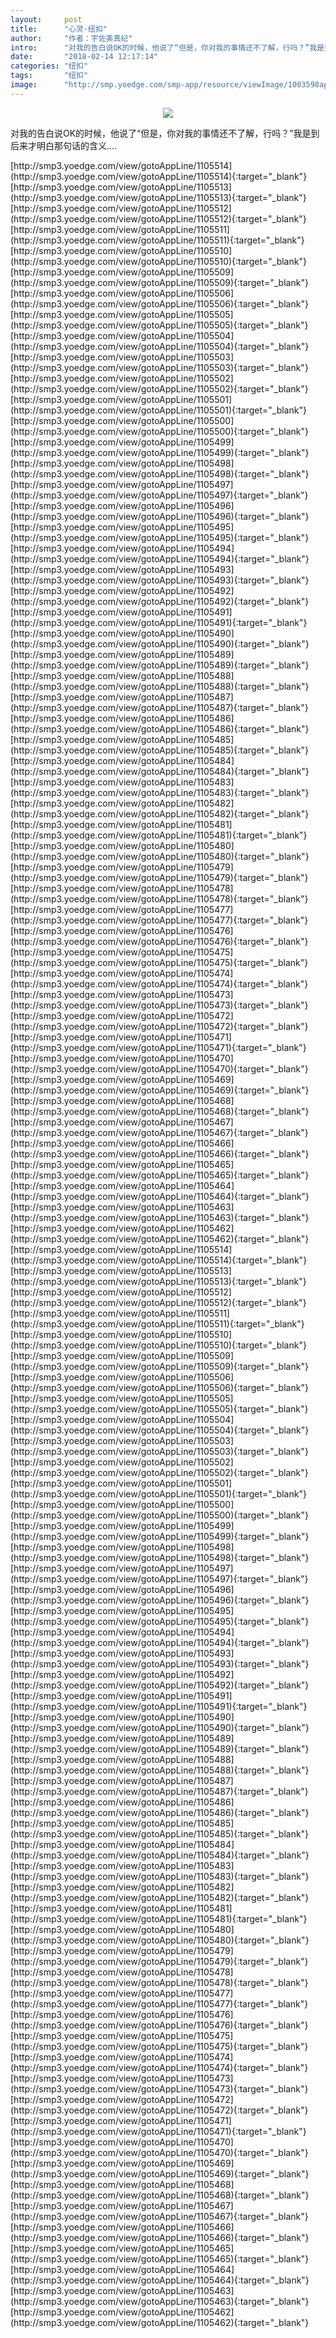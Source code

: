 ```yaml
---
layout:     post
title:      "心灵·纽扣"
author:     "作者：宇佐美真纪"
intro:      "对我的告白说OK的时候，他说了“但是，你对我的事情还不了解，行吗？”我是到后来才明白那句话的含义...."
date:       "2018-02-14 12:17:14"
categories: "纽扣"
tags:       "纽扣"
image:      "http://smp.yoedge.com/smp-app/resource/viewImage/1003598appline.png"
---
```

<div style="text-align: center">
<p><img src="http://smp.yoedge.com/smp-app/resource/viewImage/1003598appline.png"/></p>
</div>
<p class="post-meta">
<span>对我的告白说OK的时候，他说了“但是，你对我的事情还不了解，行吗？”我是到后来才明白那句话的含义....</span>
</p>
[http://smp3.yoedge.com/view/gotoAppLine/1105514](http://smp3.yoedge.com/view/gotoAppLine/1105514){:target="_blank"}
[http://smp3.yoedge.com/view/gotoAppLine/1105513](http://smp3.yoedge.com/view/gotoAppLine/1105513){:target="_blank"}
[http://smp3.yoedge.com/view/gotoAppLine/1105512](http://smp3.yoedge.com/view/gotoAppLine/1105512){:target="_blank"}
[http://smp3.yoedge.com/view/gotoAppLine/1105511](http://smp3.yoedge.com/view/gotoAppLine/1105511){:target="_blank"}
[http://smp3.yoedge.com/view/gotoAppLine/1105510](http://smp3.yoedge.com/view/gotoAppLine/1105510){:target="_blank"}
[http://smp3.yoedge.com/view/gotoAppLine/1105509](http://smp3.yoedge.com/view/gotoAppLine/1105509){:target="_blank"}
[http://smp3.yoedge.com/view/gotoAppLine/1105506](http://smp3.yoedge.com/view/gotoAppLine/1105506){:target="_blank"}
[http://smp3.yoedge.com/view/gotoAppLine/1105505](http://smp3.yoedge.com/view/gotoAppLine/1105505){:target="_blank"}
[http://smp3.yoedge.com/view/gotoAppLine/1105504](http://smp3.yoedge.com/view/gotoAppLine/1105504){:target="_blank"}
[http://smp3.yoedge.com/view/gotoAppLine/1105503](http://smp3.yoedge.com/view/gotoAppLine/1105503){:target="_blank"}
[http://smp3.yoedge.com/view/gotoAppLine/1105502](http://smp3.yoedge.com/view/gotoAppLine/1105502){:target="_blank"}
[http://smp3.yoedge.com/view/gotoAppLine/1105501](http://smp3.yoedge.com/view/gotoAppLine/1105501){:target="_blank"}
[http://smp3.yoedge.com/view/gotoAppLine/1105500](http://smp3.yoedge.com/view/gotoAppLine/1105500){:target="_blank"}
[http://smp3.yoedge.com/view/gotoAppLine/1105499](http://smp3.yoedge.com/view/gotoAppLine/1105499){:target="_blank"}
[http://smp3.yoedge.com/view/gotoAppLine/1105498](http://smp3.yoedge.com/view/gotoAppLine/1105498){:target="_blank"}
[http://smp3.yoedge.com/view/gotoAppLine/1105497](http://smp3.yoedge.com/view/gotoAppLine/1105497){:target="_blank"}
[http://smp3.yoedge.com/view/gotoAppLine/1105496](http://smp3.yoedge.com/view/gotoAppLine/1105496){:target="_blank"}
[http://smp3.yoedge.com/view/gotoAppLine/1105495](http://smp3.yoedge.com/view/gotoAppLine/1105495){:target="_blank"}
[http://smp3.yoedge.com/view/gotoAppLine/1105494](http://smp3.yoedge.com/view/gotoAppLine/1105494){:target="_blank"}
[http://smp3.yoedge.com/view/gotoAppLine/1105493](http://smp3.yoedge.com/view/gotoAppLine/1105493){:target="_blank"}
[http://smp3.yoedge.com/view/gotoAppLine/1105492](http://smp3.yoedge.com/view/gotoAppLine/1105492){:target="_blank"}
[http://smp3.yoedge.com/view/gotoAppLine/1105491](http://smp3.yoedge.com/view/gotoAppLine/1105491){:target="_blank"}
[http://smp3.yoedge.com/view/gotoAppLine/1105490](http://smp3.yoedge.com/view/gotoAppLine/1105490){:target="_blank"}
[http://smp3.yoedge.com/view/gotoAppLine/1105489](http://smp3.yoedge.com/view/gotoAppLine/1105489){:target="_blank"}
[http://smp3.yoedge.com/view/gotoAppLine/1105488](http://smp3.yoedge.com/view/gotoAppLine/1105488){:target="_blank"}
[http://smp3.yoedge.com/view/gotoAppLine/1105487](http://smp3.yoedge.com/view/gotoAppLine/1105487){:target="_blank"}
[http://smp3.yoedge.com/view/gotoAppLine/1105486](http://smp3.yoedge.com/view/gotoAppLine/1105486){:target="_blank"}
[http://smp3.yoedge.com/view/gotoAppLine/1105485](http://smp3.yoedge.com/view/gotoAppLine/1105485){:target="_blank"}
[http://smp3.yoedge.com/view/gotoAppLine/1105484](http://smp3.yoedge.com/view/gotoAppLine/1105484){:target="_blank"}
[http://smp3.yoedge.com/view/gotoAppLine/1105483](http://smp3.yoedge.com/view/gotoAppLine/1105483){:target="_blank"}
[http://smp3.yoedge.com/view/gotoAppLine/1105482](http://smp3.yoedge.com/view/gotoAppLine/1105482){:target="_blank"}
[http://smp3.yoedge.com/view/gotoAppLine/1105481](http://smp3.yoedge.com/view/gotoAppLine/1105481){:target="_blank"}
[http://smp3.yoedge.com/view/gotoAppLine/1105480](http://smp3.yoedge.com/view/gotoAppLine/1105480){:target="_blank"}
[http://smp3.yoedge.com/view/gotoAppLine/1105479](http://smp3.yoedge.com/view/gotoAppLine/1105479){:target="_blank"}
[http://smp3.yoedge.com/view/gotoAppLine/1105478](http://smp3.yoedge.com/view/gotoAppLine/1105478){:target="_blank"}
[http://smp3.yoedge.com/view/gotoAppLine/1105477](http://smp3.yoedge.com/view/gotoAppLine/1105477){:target="_blank"}
[http://smp3.yoedge.com/view/gotoAppLine/1105476](http://smp3.yoedge.com/view/gotoAppLine/1105476){:target="_blank"}
[http://smp3.yoedge.com/view/gotoAppLine/1105475](http://smp3.yoedge.com/view/gotoAppLine/1105475){:target="_blank"}
[http://smp3.yoedge.com/view/gotoAppLine/1105474](http://smp3.yoedge.com/view/gotoAppLine/1105474){:target="_blank"}
[http://smp3.yoedge.com/view/gotoAppLine/1105473](http://smp3.yoedge.com/view/gotoAppLine/1105473){:target="_blank"}
[http://smp3.yoedge.com/view/gotoAppLine/1105472](http://smp3.yoedge.com/view/gotoAppLine/1105472){:target="_blank"}
[http://smp3.yoedge.com/view/gotoAppLine/1105471](http://smp3.yoedge.com/view/gotoAppLine/1105471){:target="_blank"}
[http://smp3.yoedge.com/view/gotoAppLine/1105470](http://smp3.yoedge.com/view/gotoAppLine/1105470){:target="_blank"}
[http://smp3.yoedge.com/view/gotoAppLine/1105469](http://smp3.yoedge.com/view/gotoAppLine/1105469){:target="_blank"}
[http://smp3.yoedge.com/view/gotoAppLine/1105468](http://smp3.yoedge.com/view/gotoAppLine/1105468){:target="_blank"}
[http://smp3.yoedge.com/view/gotoAppLine/1105467](http://smp3.yoedge.com/view/gotoAppLine/1105467){:target="_blank"}
[http://smp3.yoedge.com/view/gotoAppLine/1105466](http://smp3.yoedge.com/view/gotoAppLine/1105466){:target="_blank"}
[http://smp3.yoedge.com/view/gotoAppLine/1105465](http://smp3.yoedge.com/view/gotoAppLine/1105465){:target="_blank"}
[http://smp3.yoedge.com/view/gotoAppLine/1105464](http://smp3.yoedge.com/view/gotoAppLine/1105464){:target="_blank"}
[http://smp3.yoedge.com/view/gotoAppLine/1105463](http://smp3.yoedge.com/view/gotoAppLine/1105463){:target="_blank"}
[http://smp3.yoedge.com/view/gotoAppLine/1105462](http://smp3.yoedge.com/view/gotoAppLine/1105462){:target="_blank"}
[http://smp3.yoedge.com/view/gotoAppLine/1105514](http://smp3.yoedge.com/view/gotoAppLine/1105514){:target="_blank"}
[http://smp3.yoedge.com/view/gotoAppLine/1105513](http://smp3.yoedge.com/view/gotoAppLine/1105513){:target="_blank"}
[http://smp3.yoedge.com/view/gotoAppLine/1105512](http://smp3.yoedge.com/view/gotoAppLine/1105512){:target="_blank"}
[http://smp3.yoedge.com/view/gotoAppLine/1105511](http://smp3.yoedge.com/view/gotoAppLine/1105511){:target="_blank"}
[http://smp3.yoedge.com/view/gotoAppLine/1105510](http://smp3.yoedge.com/view/gotoAppLine/1105510){:target="_blank"}
[http://smp3.yoedge.com/view/gotoAppLine/1105509](http://smp3.yoedge.com/view/gotoAppLine/1105509){:target="_blank"}
[http://smp3.yoedge.com/view/gotoAppLine/1105506](http://smp3.yoedge.com/view/gotoAppLine/1105506){:target="_blank"}
[http://smp3.yoedge.com/view/gotoAppLine/1105505](http://smp3.yoedge.com/view/gotoAppLine/1105505){:target="_blank"}
[http://smp3.yoedge.com/view/gotoAppLine/1105504](http://smp3.yoedge.com/view/gotoAppLine/1105504){:target="_blank"}
[http://smp3.yoedge.com/view/gotoAppLine/1105503](http://smp3.yoedge.com/view/gotoAppLine/1105503){:target="_blank"}
[http://smp3.yoedge.com/view/gotoAppLine/1105502](http://smp3.yoedge.com/view/gotoAppLine/1105502){:target="_blank"}
[http://smp3.yoedge.com/view/gotoAppLine/1105501](http://smp3.yoedge.com/view/gotoAppLine/1105501){:target="_blank"}
[http://smp3.yoedge.com/view/gotoAppLine/1105500](http://smp3.yoedge.com/view/gotoAppLine/1105500){:target="_blank"}
[http://smp3.yoedge.com/view/gotoAppLine/1105499](http://smp3.yoedge.com/view/gotoAppLine/1105499){:target="_blank"}
[http://smp3.yoedge.com/view/gotoAppLine/1105498](http://smp3.yoedge.com/view/gotoAppLine/1105498){:target="_blank"}
[http://smp3.yoedge.com/view/gotoAppLine/1105497](http://smp3.yoedge.com/view/gotoAppLine/1105497){:target="_blank"}
[http://smp3.yoedge.com/view/gotoAppLine/1105496](http://smp3.yoedge.com/view/gotoAppLine/1105496){:target="_blank"}
[http://smp3.yoedge.com/view/gotoAppLine/1105495](http://smp3.yoedge.com/view/gotoAppLine/1105495){:target="_blank"}
[http://smp3.yoedge.com/view/gotoAppLine/1105494](http://smp3.yoedge.com/view/gotoAppLine/1105494){:target="_blank"}
[http://smp3.yoedge.com/view/gotoAppLine/1105493](http://smp3.yoedge.com/view/gotoAppLine/1105493){:target="_blank"}
[http://smp3.yoedge.com/view/gotoAppLine/1105492](http://smp3.yoedge.com/view/gotoAppLine/1105492){:target="_blank"}
[http://smp3.yoedge.com/view/gotoAppLine/1105491](http://smp3.yoedge.com/view/gotoAppLine/1105491){:target="_blank"}
[http://smp3.yoedge.com/view/gotoAppLine/1105490](http://smp3.yoedge.com/view/gotoAppLine/1105490){:target="_blank"}
[http://smp3.yoedge.com/view/gotoAppLine/1105489](http://smp3.yoedge.com/view/gotoAppLine/1105489){:target="_blank"}
[http://smp3.yoedge.com/view/gotoAppLine/1105488](http://smp3.yoedge.com/view/gotoAppLine/1105488){:target="_blank"}
[http://smp3.yoedge.com/view/gotoAppLine/1105487](http://smp3.yoedge.com/view/gotoAppLine/1105487){:target="_blank"}
[http://smp3.yoedge.com/view/gotoAppLine/1105486](http://smp3.yoedge.com/view/gotoAppLine/1105486){:target="_blank"}
[http://smp3.yoedge.com/view/gotoAppLine/1105485](http://smp3.yoedge.com/view/gotoAppLine/1105485){:target="_blank"}
[http://smp3.yoedge.com/view/gotoAppLine/1105484](http://smp3.yoedge.com/view/gotoAppLine/1105484){:target="_blank"}
[http://smp3.yoedge.com/view/gotoAppLine/1105483](http://smp3.yoedge.com/view/gotoAppLine/1105483){:target="_blank"}
[http://smp3.yoedge.com/view/gotoAppLine/1105482](http://smp3.yoedge.com/view/gotoAppLine/1105482){:target="_blank"}
[http://smp3.yoedge.com/view/gotoAppLine/1105481](http://smp3.yoedge.com/view/gotoAppLine/1105481){:target="_blank"}
[http://smp3.yoedge.com/view/gotoAppLine/1105480](http://smp3.yoedge.com/view/gotoAppLine/1105480){:target="_blank"}
[http://smp3.yoedge.com/view/gotoAppLine/1105479](http://smp3.yoedge.com/view/gotoAppLine/1105479){:target="_blank"}
[http://smp3.yoedge.com/view/gotoAppLine/1105478](http://smp3.yoedge.com/view/gotoAppLine/1105478){:target="_blank"}
[http://smp3.yoedge.com/view/gotoAppLine/1105477](http://smp3.yoedge.com/view/gotoAppLine/1105477){:target="_blank"}
[http://smp3.yoedge.com/view/gotoAppLine/1105476](http://smp3.yoedge.com/view/gotoAppLine/1105476){:target="_blank"}
[http://smp3.yoedge.com/view/gotoAppLine/1105475](http://smp3.yoedge.com/view/gotoAppLine/1105475){:target="_blank"}
[http://smp3.yoedge.com/view/gotoAppLine/1105474](http://smp3.yoedge.com/view/gotoAppLine/1105474){:target="_blank"}
[http://smp3.yoedge.com/view/gotoAppLine/1105473](http://smp3.yoedge.com/view/gotoAppLine/1105473){:target="_blank"}
[http://smp3.yoedge.com/view/gotoAppLine/1105472](http://smp3.yoedge.com/view/gotoAppLine/1105472){:target="_blank"}
[http://smp3.yoedge.com/view/gotoAppLine/1105471](http://smp3.yoedge.com/view/gotoAppLine/1105471){:target="_blank"}
[http://smp3.yoedge.com/view/gotoAppLine/1105470](http://smp3.yoedge.com/view/gotoAppLine/1105470){:target="_blank"}
[http://smp3.yoedge.com/view/gotoAppLine/1105469](http://smp3.yoedge.com/view/gotoAppLine/1105469){:target="_blank"}
[http://smp3.yoedge.com/view/gotoAppLine/1105468](http://smp3.yoedge.com/view/gotoAppLine/1105468){:target="_blank"}
[http://smp3.yoedge.com/view/gotoAppLine/1105467](http://smp3.yoedge.com/view/gotoAppLine/1105467){:target="_blank"}
[http://smp3.yoedge.com/view/gotoAppLine/1105466](http://smp3.yoedge.com/view/gotoAppLine/1105466){:target="_blank"}
[http://smp3.yoedge.com/view/gotoAppLine/1105465](http://smp3.yoedge.com/view/gotoAppLine/1105465){:target="_blank"}
[http://smp3.yoedge.com/view/gotoAppLine/1105464](http://smp3.yoedge.com/view/gotoAppLine/1105464){:target="_blank"}
[http://smp3.yoedge.com/view/gotoAppLine/1105463](http://smp3.yoedge.com/view/gotoAppLine/1105463){:target="_blank"}
[http://smp3.yoedge.com/view/gotoAppLine/1105462](http://smp3.yoedge.com/view/gotoAppLine/1105462){:target="_blank"}


